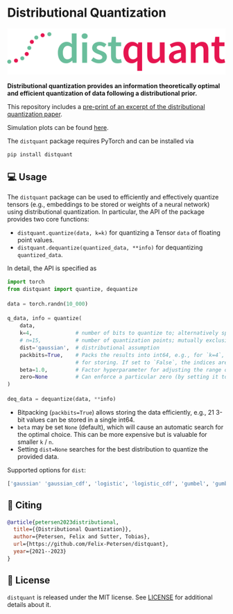 # Distributional Quantization

![distquant_logo](https://github.com/Felix-Petersen/distquant/blob/main/images/distquant_logo.png?raw=true)

**Distributional quantization provides an information theoretically optimal and efficient quantization of data following a distributional prior.**

This repository includes a [pre-print of an excerpt of the distributional quantization paper](preprint.pdf).

Simulation plots can be found [here](SIMULATIONS.md).

The `distquant` package requires PyTorch and can be installed via 
```shell
pip install distquant
```


## 💻 Usage

The `distquant` package can be used to efficiently and effectively quantize tensors (e.g., embeddings to be stored or weights of a neural network) using distributional quantization.
In particular, the API of the package provides two core functions:
* `distquant.quantize(data, k=k)` for quantizing a Tensor `data` of floating point values.
* `distquant.dequantize(quantized_data, **info)` for dequantizing `quantized_data`.

In detail, the API is specified as
```python
import torch
from distquant import quantize, dequantize

data = torch.randn(10_000)

q_data, info = quantize(
    data,
    k=4,              # number of bits to quantize to; alternatively specify `n`. 
    # n=15,           # number of quantization points; mutually exclusive to `k`.
    dist='gaussian',  # distributional assumption
    packbits=True,    # Packs the results into int64, e.g., for `k=4`, there will be 16 values in each element 
                      # for storing. If set to `False`, the indices are returned in raw format.
    beta=1.0,         # Factor hyperparameter for adjusting the range of values (esp. important for small `k`).
    zero=None         # Can enforce a particular zero (by setting it to a resp. float, e.g., `0.`)
)

deq_data = dequantize(data, **info)
```

* Bitpacking (`packbits=True`) allows storing the data efficiently, e.g., 21 3-bit values can be stored in a single int64.
* `beta` may be set `None` (default), which will cause an automatic search for the optimal choice. This can be more expensive but is valuable for smaller `k` / `n`.
* Setting `dist=None` searches for the best distribution to quantize the provided data.

Supported options for `dist`: 
```python
['gaussian' 'gaussian_cdf', 'logistic', 'logistic_cdf', 'gumbel', 'gumbel_cdf', 'exponential', 'exponential_cdf', 'cauchy_cdf']
```


## 📖 Citing

```bibtex
@article{petersen2023distributional,
  title={{Distributional Quantization}},
  author={Petersen, Felix and Sutter, Tobias},
  url={https://github.com/Felix-Petersen/distquant},
  year={2021--2023}
}
```


## 📜 License

`distquant` is released under the MIT license. See [LICENSE](LICENSE) for additional details about it. 

